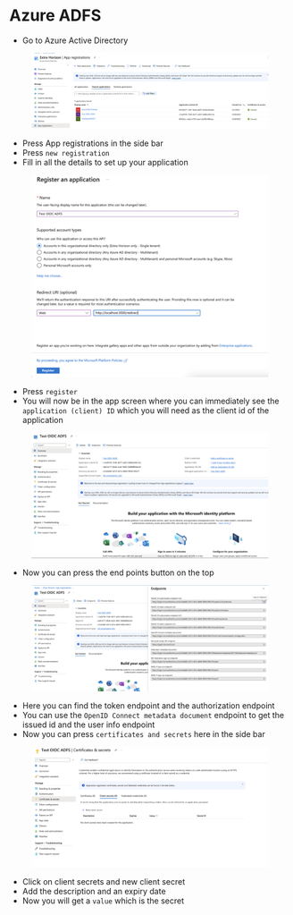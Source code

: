 # Azure ADFS

* Go to Azure Active Directory

<figure><img src="../../../../.gitbook/assets/Screenshot 2023-03-29 at 16.53.20 (4) (1) (1).png" alt=""><figcaption></figcaption></figure>

* Press App registrations in the side bar
* Press `new registration`
* Fill in all the details to set up your application

<figure><img src="../../../../.gitbook/assets/Screenshot 2023-03-29 at 16.47.29.png" alt=""><figcaption></figcaption></figure>

* Press `register`
* You will now be in the app screen where you can immediately see the `application (client) ID` which you will need as the client id of the application

<figure><img src="../../../../.gitbook/assets/Screenshot 2023-03-29 at 16.47.51.png" alt=""><figcaption></figcaption></figure>

* Now you can press the end points button on the top

<figure><img src="../../../../.gitbook/assets/Screenshot 2023-03-29 at 16.49.13.png" alt=""><figcaption></figcaption></figure>

* Here you can find the token endpoint and the authorization endpoint
* You can use the `OpenID Connect metadata document` endpoint to get the issued id and the user info endpoint
* Now you can press `certificates and secrets` here in the side bar

<figure><img src="../../../../.gitbook/assets/Screenshot 2023-03-29 at 16.48.05.png" alt=""><figcaption></figcaption></figure>

* Click on client secrets and new client secret
* Add the description and an expiry date
* Now you will get a `value` which is the secret
